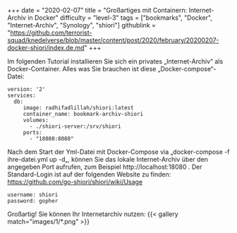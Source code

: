 +++
date = "2020-02-07"
title = "Großartiges mit Containern: Internet-Archiv in Docker"
difficulty = "level-3"
tags = ["bookmarks", "Docker", "Internet-Archiv", "Synology", "shiori"]
githublink = "https://github.com/terrorist-squad/knedelverse/blob/master/content/post/2020/february/20200207-docker-shiori/index.de.md"
+++

Im folgenden Tutorial installieren Sie sich ein privates „Internet-Archiv“ als Docker-Container. Alles was Sie brauchen ist diese „Docker-compose“-Datei:
```
version: '2'
services:
  db:
     image: radhifadlillah/shiori:latest
     container_name: bookmark-archiv-shiori
     volumes:
       - ./shiori-server:/srv/shiori
     ports:
       - "18080:8080"

```

Nach dem Start der Yml-Datei mit Docker-Compose via „docker-compose -f ihre-datei.yml up -d„, können Sie das lokale Internet-Archiv über den angegeben Port aufrufen, zum Beispiel http://localhost:18080 . Der Standard-Login ist auf der folgenden Website zu finden: https://github.com/go-shiori/shiori/wiki/Usage
```
username: shiori
password: gopher
```

Großartig! Sie können Ihr Internetarchiv nutzen:
{{< gallery match="images/1/*.png" >}}